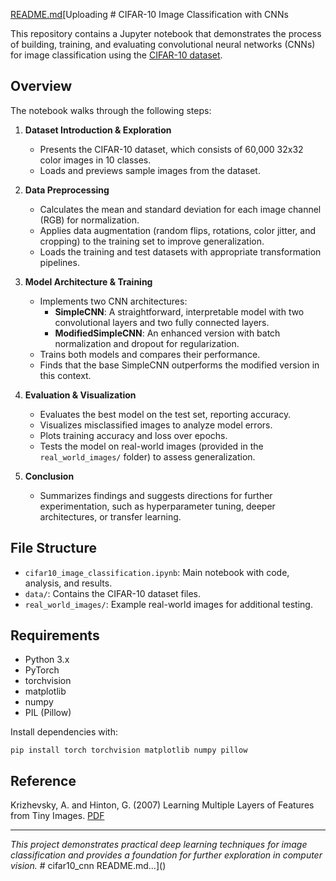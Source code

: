 [README.md](https://github.com/user-attachments/files/22581514/README.md)[Uploading # CIFAR-10 Image Classification with CNNs

This repository contains a Jupyter notebook that demonstrates the process of building, training, and evaluating convolutional neural networks (CNNs) for image classification using the [CIFAR-10 dataset](https://www.cs.toronto.edu/~kriz/cifar.html#:~:text=CIFAR-10%20python%20version).

## Overview

The notebook walks through the following steps:

1. **Dataset Introduction & Exploration**
   - Presents the CIFAR-10 dataset, which consists of 60,000 32x32 color images in 10 classes.
   - Loads and previews sample images from the dataset.

2. **Data Preprocessing**
   - Calculates the mean and standard deviation for each image channel (RGB) for normalization.
   - Applies data augmentation (random flips, rotations, color jitter, and cropping) to the training set to improve generalization.
   - Loads the training and test datasets with appropriate transformation pipelines.

3. **Model Architecture & Training**
   - Implements two CNN architectures:
     - **SimpleCNN**: A straightforward, interpretable model with two convolutional layers and two fully connected layers.
     - **ModifiedSimpleCNN**: An enhanced version with batch normalization and dropout for regularization.
   - Trains both models and compares their performance.
   - Finds that the base SimpleCNN outperforms the modified version in this context.

4. **Evaluation & Visualization**
   - Evaluates the best model on the test set, reporting accuracy.
   - Visualizes misclassified images to analyze model errors.
   - Plots training accuracy and loss over epochs.
   - Tests the model on real-world images (provided in the `real_world_images/` folder) to assess generalization.

5. **Conclusion**
   - Summarizes findings and suggests directions for further experimentation, such as hyperparameter tuning, deeper architectures, or transfer learning.

## File Structure

- `cifar10_image_classification.ipynb`: Main notebook with code, analysis, and results.
- `data/`: Contains the CIFAR-10 dataset files.
- `real_world_images/`: Example real-world images for additional testing.

## Requirements

- Python 3.x
- PyTorch
- torchvision
- matplotlib
- numpy
- PIL (Pillow)

Install dependencies with:

```
pip install torch torchvision matplotlib numpy pillow
```

## Reference

Krizhevsky, A. and Hinton, G. (2007) Learning Multiple Layers of Features from Tiny Images. [PDF](https://www.cs.toronto.edu/~kriz/learning-features-2009-TR.pdf)

---

*This project demonstrates practical deep learning techniques for image classification and provides a foundation for further exploration in computer vision.*
#   c i f a r 1 0 _ c n n 
 
 README.md…]()
